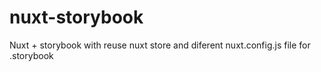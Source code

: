 # nuxt-storybook
Nuxt + storybook with reuse nuxt store and diferent nuxt.config.js file for .storybook
